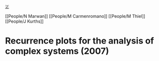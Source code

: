 [🇿](zotero://select/library/items/INIZZNC2)

[[People/N Marwan]] [[People/M Carmenromano]] [[People/M Thiel]] [[People/J Kurths]] 
# Recurrence plots for the analysis of complex systems (2007)

